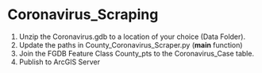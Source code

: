 # Coronavirus_Scraping

1. Unzip the Coronavirus.gdb to a location of your choice (Data Folder).
2. Update the paths in County_Coronavirus_Scraper.py (__main__ function)
3. Join the FGDB Feature Class County_pts to the Coronavirus_Case table.
4. Publish to ArcGIS Server

